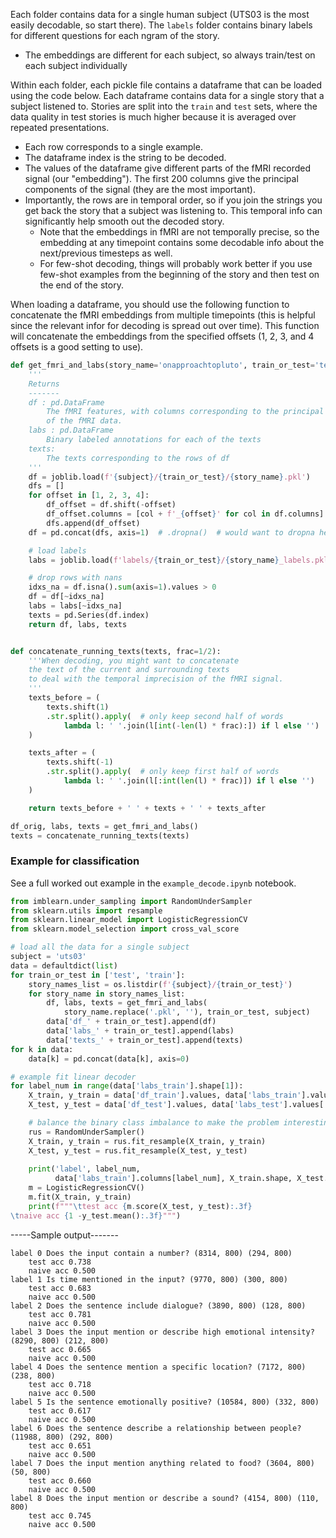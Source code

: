 Each folder contains data for a single human subject (UTS03 is the most easily decodable, so start there). The `labels` folder contains binary labels for different questions for each ngram of the story.

- The embeddings are different for each subject, so always train/test on each subject individually

Within each folder, each pickle file contains a dataframe that can be loaded using the code below. Each dataframe contains data for a single story that a subject listened to. Stories are split into the `train` and `test` sets, where the data quality in test stories is much higher because it is averaged over repeated presentations.

- Each row corresponds to a single example.
- The dataframe index is the string to be decoded.
- The values of the dataframe give different parts of the fMRI recorded signal (our "embedding"). The first 200 columns give the principal components of the signal (they are the most important).
- Importantly, the rows are in temporal order, so if you join the strings you get back the story that a subject was listening to. This temporal info can significantly help smooth out the decoded story.
  - Note that the embeddings in fMRI are not temporally precise, so the embedding at any timepoint contains some decodable info about the next/previous timesteps as well.
  - For few-shot decoding, things will probably work better if you use few-shot examples from the beginning of the story and then test on the end of the story.

When loading a dataframe, you should use the following function to concatenate the fMRI embeddings from multiple timepoints (this is helpful since the relevant infor for decoding is spread out over time). This function will concatenate the embeddings from the specified offsets (1, 2, 3, and 4 offsets is a good setting to use).

```python
def get_fmri_and_labs(story_name='onapproachtopluto', train_or_test='test', subject='uts03'):
    '''
    Returns
    -------
    df : pd.DataFrame
        The fMRI features, with columns corresponding to the principal components
        of the fMRI data.
    labs : pd.DataFrame
        Binary labeled annotations for each of the texts
    texts: 
        The texts corresponding to the rows of df
    '''
    df = joblib.load(f'{subject}/{train_or_test}/{story_name}.pkl')
    dfs = []
    for offset in [1, 2, 3, 4]:
        df_offset = df.shift(-offset)
        df_offset.columns = [col + f'_{offset}' for col in df.columns]
        dfs.append(df_offset)
    df = pd.concat(dfs, axis=1)  # .dropna()  # would want to dropna here

    # load labels
    labs = joblib.load(f'labels/{train_or_test}/{story_name}_labels.pkl')

    # drop rows with nans
    idxs_na = df.isna().sum(axis=1).values > 0
    df = df[~idxs_na]
    labs = labs[~idxs_na]
    texts = pd.Series(df.index)
    return df, labs, texts


def concatenate_running_texts(texts, frac=1/2):
    '''When decoding, you might want to concatenate 
    the text of the current and surrounding texts
    to deal with the temporal imprecision of the fMRI signal.
    '''
    texts_before = (
        texts.shift(1)
        .str.split().apply(  # only keep second half of words
            lambda l: ' '.join(l[int(-len(l) * frac):]) if l else '')
    )

    texts_after = (
        texts.shift(-1)
        .str.split().apply(  # only keep first half of words
            lambda l: ' '.join(l[:int(len(l) * frac)]) if l else '')
    )

    return texts_before + ' ' + texts + ' ' + texts_after

df_orig, labs, texts = get_fmri_and_labs()
texts = concatenate_running_texts(texts)
```


### Example for classification


See a full worked out example in the `example_decode.ipynb` notebook.

```python
from imblearn.under_sampling import RandomUnderSampler
from sklearn.utils import resample
from sklearn.linear_model import LogisticRegressionCV
from sklearn.model_selection import cross_val_score

# load all the data for a single subject
subject = 'uts03'
data = defaultdict(list)
for train_or_test in ['test', 'train']:
    story_names_list = os.listdir(f'{subject}/{train_or_test}')
    for story_name in story_names_list:
        df, labs, texts = get_fmri_and_labs(
            story_name.replace('.pkl', ''), train_or_test, subject)
        data['df_' + train_or_test].append(df)
        data['labs_' + train_or_test].append(labs)
        data['texts_' + train_or_test].append(texts)
for k in data:
    data[k] = pd.concat(data[k], axis=0)

# example fit linear decoder
for label_num in range(data['labs_train'].shape[1]):
    X_train, y_train = data['df_train'].values, data['labs_train'].values[:, label_num]
    X_test, y_test = data['df_test'].values, data['labs_test'].values[:, label_num]

    # balance the binary class imbalance to make the problem interesting
    rus = RandomUnderSampler()
    X_train, y_train = rus.fit_resample(X_train, y_train)
    X_test, y_test = rus.fit_resample(X_test, y_test)
    
    print('label', label_num,
          data['labs_train'].columns[label_num], X_train.shape, X_test.shape)
    m = LogisticRegressionCV()
    m.fit(X_train, y_train)
    print(f"""\ttest acc {m.score(X_test, y_test):.3f}
\tnaive acc {1 -y_test.mean():.3f}""")
```

-----Sample output-------
```
label 0 Does the input contain a number? (8314, 800) (294, 800)
	test acc 0.738
	naive acc 0.500
label 1 Is time mentioned in the input? (9770, 800) (300, 800)
	test acc 0.683
	naive acc 0.500
label 2 Does the sentence include dialogue? (3890, 800) (128, 800)
	test acc 0.781
	naive acc 0.500
label 3 Does the input mention or describe high emotional intensity? (8290, 800) (212, 800)
	test acc 0.665
	naive acc 0.500
label 4 Does the sentence mention a specific location? (7172, 800) (238, 800)
	test acc 0.718
	naive acc 0.500
label 5 Is the sentence emotionally positive? (10584, 800) (332, 800)
	test acc 0.617
	naive acc 0.500
label 6 Does the sentence describe a relationship between people? (11988, 800) (292, 800)
	test acc 0.651
	naive acc 0.500
label 7 Does the input mention anything related to food? (3604, 800) (50, 800)
	test acc 0.660
	naive acc 0.500
label 8 Does the input mention or describe a sound? (4154, 800) (110, 800)
	test acc 0.745
	naive acc 0.500
```
